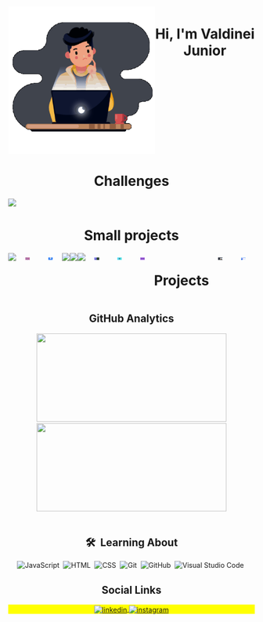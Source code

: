 <div align="center" style="display: flex">
  <img
    width="350em"
    height="300em"
    src="https://github.com/ValdineiJunior/ValdineiJunior/blob/main/animation_500_kv8i962g.gif"
  />

  <h1>
    Hi, I'm Valdinei Junior
  </h1>
  
</div>

<!-- -----------------------------------------------------------------------Challenges------------------------------------------------------------------------- -->

<h1 align="center">Challenges</h1>

<div align="center" style="display: flex">
  <br />

  <!-- ---init project--- -->
  <a href="https://github.com/ValdineiJunior/Hackerrank">
    <img
      src="https://github.com/ValdineiJunior/Hackerrank/blob/main/screenShot.png"
      width="20%"
    />
  </a>
  <!-- ---finish project--- -->

</div>

<!-- -----------------------------------------------------------------------Small projects------------------------------------------------------------------------- -->

<h1 align="center">Small projects</h1>

<div align="center" style="display: flex">
  <br />
  <!-- ---init project--- -->
  <a href="https://github.com/ValdineiJunior/ExpendingCards">
    <img
      src="https://github.com/ValdineiJunior/ExpendingCards/blob/main/Layout.png"
      width="20%"
    />
  </a>
  <!-- ---finish project--- -->

  <!-- ---init project--- -->
  <a href="https://github.com/ValdineiJunior/BlurryLoading">
    <img
      src="https://github.com/ValdineiJunior/BlurryLoading/blob/main/Screenshot.png"
      width="20%"
    />
  </a>
  <!-- ---finish project--- -->

  <!-- ---init project--- -->
  <a href="https://github.com/ValdineiJunior/ScrollAnimation">
    <img
      src="https://github.com/ValdineiJunior/ScrollAnimation/blob/main/Screenshot.png"
      width="20%"
    />
  </a>
  <!-- ---finish project--- -->

  <!-- ---init project--- -->
  <a href="https://github.com/ValdineiJunior/ProgressSteps">
    <img
      src="https://github.com/ValdineiJunior/ProgressSteps/blob/main/screenshot.png"
      width="20%"
    />
  </a>
  <!-- ---finish project--- -->

  <!-- ---init project--- -->
  <a href="https://github.com/ValdineiJunior/HiddenSearch">
    <img
      src="https://github.com/ValdineiJunior/HiddenSearch/blob/main/assets/Screenshot.png"
      width="20%"
    />
  </a>
  <!-- ---finish project--- -->

  <!-- ---init project--- -->
  <a href="https://github.com/ValdineiJunior/RotatingNavigation">
    <img
      src="https://github.com/ValdineiJunior/RotatingNavigation/blob/main/assets/ScreenShot.png"
      width="20%"
    />
  </a>
  <!-- ---finish project--- -->
  
  <!-- ---init project--- -->
  <a href="https://github.com/ValdineiJunior/SplitLandingPage">
    <img
      src="https://github.com/ValdineiJunior/SplitLandingPage/blob/main/assets/Screenshot.png"
      width="20%"
    />
  </a>
  <!-- ---finish project--- -->
  
  <!-- ---init project--- -->
  <a href="https://github.com/ValdineiJunior/FormInputWave">
    <img
      src="https://github.com/ValdineiJunior/FormInputWave/blob/main/Screenshot.png"
      width="20%"
    />
  </a>
  <!-- ---finish project--- -->
  
  <!-- ---init project--- -->
  <a href="https://github.com/ValdineiJunior/SoundBoard">
    <img
      src="https://github.com/ValdineiJunior/SoundBoard/blob/main/assets/Screenshot.png"
      width="20%"
    />
  </a>
  <!-- ---finish project--- -->
  
  <!-- -----------------------------------------------------------------------Projects------------------------------------------------------------------------- -->

<h1 align="center">Projects</h1>

<div align="center" style="display: flex">
  <br />

  <!-- ---init project--- -->
  <a href="https://github.com/ValdineiJunior/OriginSix">
    <img
      src="https://github.com/ValdineiJunior/OriginSix/blob/main/assets/Dark-mode.png"
      width="20%"
    />
  </a>
  <!-- ---finish project--- -->
  
  <!-- ---init project--- -->
  <a href="https://github.com/ValdineiJunior/Discover">
    <img
      src="https://github.com/ValdineiJunior/Discover/blob/main/ScreenShot.png"
      width="20%"
    />
  </a>
  <!-- ---finish project--- -->

</div>
  
</div>

<h2 align="center">GitHub Analytics</h2>

<div align="center">
  <a href="https://github.com/ValdineiJunior">
    <img
      width="388"
      height="180em"
      src="https://github-readme-stats.vercel.app/api?username=ValdineiJunior&show_icons=true&theme=tokyonight&include_all_commits=true&count_private=true"
    />
    <img
      width="388"
      height="180em"
      src="https://github-readme-stats.vercel.app/api/top-langs/?username=ValdineiJunior&layout=compact&langs_count=7&theme=tokyonight"
    />
  </a>
</div>
<br />
<div align="center">
  
  ## 🛠 &nbsp;Learning About
  ![JavaScript](https://img.shields.io/badge/-JavaScript-05122A?style=flat&logo=javascript)&nbsp;
  ![HTML](https://img.shields.io/badge/-HTML-05122A?style=flat&logo=HTML5)&nbsp;
  ![CSS](https://img.shields.io/badge/-CSS-05122A?style=flat&logo=CSS3&logoColor=1572B6)&nbsp;
  ![Git](https://img.shields.io/badge/-Git-05122A?style=flat&logo=git)&nbsp;
  ![GitHub](https://img.shields.io/badge/-GitHub-05122A?style=flat&logo=github)&nbsp;
  ![Visual Studio
  Code](https://img.shields.io/badge/-Visual%20Studio%20Code-05122A?style=flat&logo=visual-studio-code&logoColor=007ACC)&nbsp;

  <h2 align="center">Social Links</h2>

  <p align="center" style="background: yellow">
    <a
      href="https://www.linkedin.com/in/valdinei-de-paula-junior-009634230/"
      target="_blank"
    >
      <img
        align="center"
        src="https://img.shields.io/badge/-ValdineiJunior-05122A?style=flat&logo=linkedin"
        alt="linkedin"
      />
    </a>
    <a href="https://www.instagram.com/valdineidepaulajunior/" target="_blank">
      <img
        align="center"
        src="https://img.shields.io/badge/-ValdineiJunior-05122A?style=flat&logo=instagram"
        alt="instagram"
      />
    </a>
  </p>
</div>
